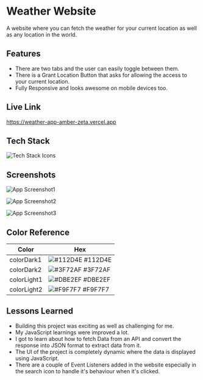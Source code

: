 
# Weather Website

A website where you can fetch the weather for your current location as well as any location in the world.




## Features

- There are two tabs and the user can easily toggle between them.  
- There is a Grant Location Button that asks for allowing the access to your current location.
- Fully Responsive and looks awesome on mobile devices too.


## Live Link

https://weather-app-amber-zeta.vercel.app


## Tech Stack

![Tech Stack Icons](https://skillicons.dev/icons?i=html,css,javascript)


## Screenshots

![App Screenshot1](https://github.com/Kumar-Akshat22/Weather-App/blob/main/assets/Screenshots/1.png)

![App Screenshot2](https://github.com/Kumar-Akshat22/Weather-App/blob/main/assets/Screenshots/2.png)

![App Screenshot3](https://github.com/Kumar-Akshat22/Weather-App/blob/main/assets/Screenshots/3.png)

## Color Reference

| Color             | Hex                                                                |
| ----------------- | ------------------------------------------------------------------ |
| colorDark1 | ![#112D4E](https://via.placeholder.com/10/112D4E?text=+) #112D4E |
| colorDark2 | ![#3F72AF](https://via.placeholder.com/10/3F72AF?text=+) #3F72AF |
| colorLight1 | ![#DBE2EF](https://via.placeholder.com/10/DBE2EF?text=+) #DBE2EF |
| colorLight2 | ![#F9F7F7](https://via.placeholder.com/10/F9F7F7?text=+) #F9F7F7 |


## Lessons Learned

- Building this project was exciting as well as challenging for me.
- My JavaScript learnings were improved a lot.
- I got to learn about how to fetch Data from an API and convert the response into JSON format to extract data from it.
- The UI of the project is completely dynamic where the data is displayed using JavaScript.
- There are a couple of Event Listeners added in the website especially in the search icon to handle it's behaviour when it's clicked.

